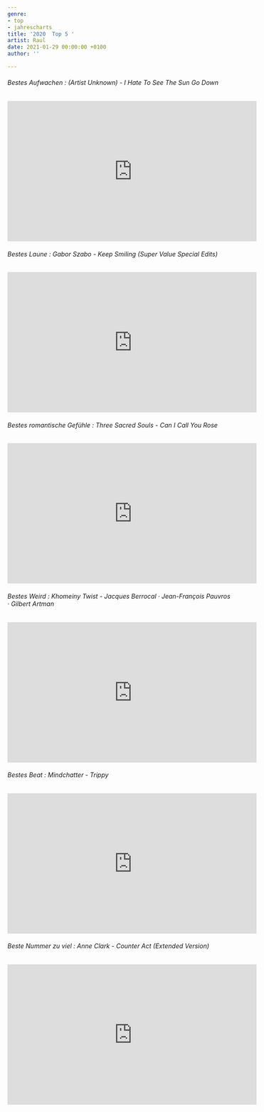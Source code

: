 ```yaml
---
genre:
- top
- jahrescharts
title: '2020  Top 5 '
artist: Raul
date: 2021-01-29 00:00:00 +0100
author: ''

---
```

###### Bestes Aufwachen : (Artist Unknown) - I Hate To See The Sun Go Down 
<iframe width="560" height="315" src="https://www.youtube.com/embed/7Hl4JZLknjk" frameborder="0" allow="accelerometer; autoplay; clipboard-write; encrypted-media; gyroscope; picture-in-picture" allowfullscreen></iframe>


###### Bestes Laune : Gabor Szabo - Keep Smiling (Super Value Special Edits)
<iframe width="560" height="315" src="https://www.youtube.com/embed/SSVehaXqGMM" frameborder="0" allow="accelerometer; autoplay; clipboard-write; encrypted-media; gyroscope; picture-in-picture" allowfullscreen></iframe>


###### Bestes romantische Gefühle : Three Sacred Souls - Can I Call You Rose 
<iframe width="560" height="315" src="https://www.youtube.com/embed/tpbcbj0bR5o" frameborder="0" allow="accelerometer; autoplay; clipboard-write; encrypted-media; gyroscope; picture-in-picture" allowfullscreen></iframe>


###### Bestes Weird : Khomeiny Twist - Jacques Berrocal · Jean-François Pauvros · Gilbert Artman
<iframe width="560" height="315" src="https://www.youtube.com/embed/ThSSD-32wQc" frameborder="0" allow="accelerometer; autoplay; clipboard-write; encrypted-media; gyroscope; picture-in-picture" allowfullscreen></iframe>


###### Bestes Beat : Mindchatter - Trippy
<iframe width="560" height="315" src="https://www.youtube.com/embed/MF-SkM7DGGE" frameborder="0" allow="accelerometer; autoplay; clipboard-write; encrypted-media; gyroscope; picture-in-picture" allowfullscreen></iframe>

###### Beste Nummer zu viel : Anne Clark - Counter Act (Extended Version)
<iframe width="560" height="315" src="https://www.youtube.com/embed/4e2MmrCy8mE" frameborder="0" allow="accelerometer; autoplay; clipboard-write; encrypted-media; gyroscope; picture-in-picture" allowfullscreen></iframe>